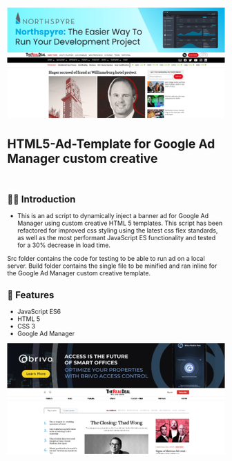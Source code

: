 ![](https://github.com/Matthewpco/HTML5-Ad-Template/blob/main/TRD-Ad.jpg)

# HTML5-Ad-Template for Google Ad Manager custom creative

<br>

## 🙋‍♂️ Introduction

- This is an ad script to dynamically inject a banner ad for Google Ad Manager using custom creative HTML 5 templates. This script has been refactored for improved css styling using the latest css flex standards, as well as the most performant JavaScript ES functionality and tested for a 30% decrease in load time.

Src folder contains the code for testing to be able to run ad on a local server.
Build folder contains the single file to be minified and ran inline for the Google Ad Manager custom creative template.
<br>

## 📜 Features

- JavaScript ES6
- HTML 5
- CSS 3
- Google Ad Manager

![](https://github.com/Matthewpco/HTML5-Ad-Template/blob/main/TRD-Ad-2.jpg)
